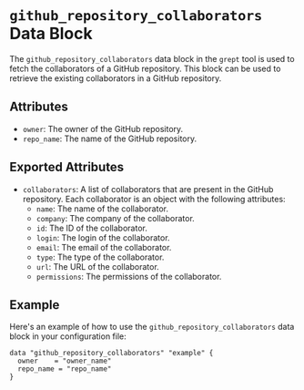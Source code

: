 # `github_repository_collaborators` Data Block

The `github_repository_collaborators` data block in the `grept` tool is used to fetch the collaborators of a GitHub repository. This block can be used to retrieve the existing collaborators in a GitHub repository.

## Attributes

- `owner`: The owner of the GitHub repository.
- `repo_name`: The name of the GitHub repository.

## Exported Attributes

- `collaborators`: A list of collaborators that are present in the GitHub repository. Each collaborator is an object with the following attributes:
  - `name`: The name of the collaborator.
  - `company`: The company of the collaborator.
  - `id`: The ID of the collaborator.
  - `login`: The login of the collaborator.
  - `email`: The email of the collaborator.
  - `type`: The type of the collaborator.
  - `url`: The URL of the collaborator.
  - `permissions`: The permissions of the collaborator.

## Example

Here's an example of how to use the `github_repository_collaborators` data block in your configuration file:

```hcl
data "github_repository_collaborators" "example" {
  owner    = "owner_name"
  repo_name = "repo_name"
}